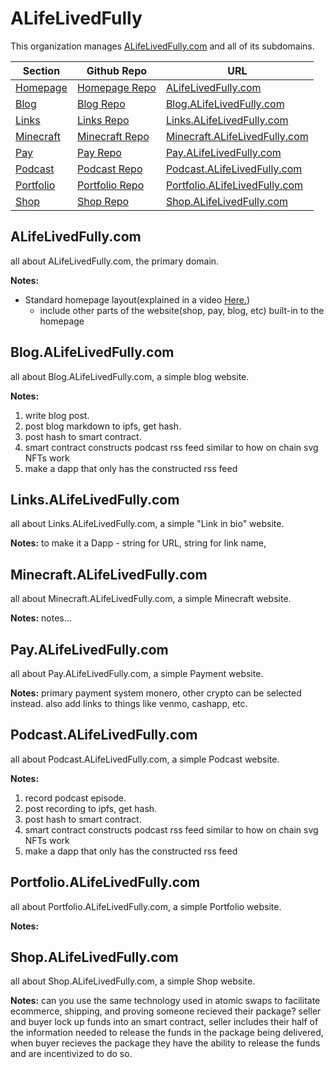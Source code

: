 # ALifeLivedFully
This organization manages [ALifeLivedFully.com](https://ALifeLivedFully.com) and all of its subdomains.

Section | Github Repo | URL
--- | --- | ---
[Homepage](#alifelivedfullycom) | [Homepage Repo](https://github.com/ALifeLivedFully-Domain/ALifeLivedFully.com) | [ALifeLivedFully.com](https://ALifeLivedFully.com)  
[Blog](#Blogalifelivedfullycom) | [Blog Repo](https://github.com/ALifeLivedFully-Domain/Blog.ALifeLivedFully.com) | [Blog.ALifeLivedFully.com](https://Blog.ALifeLivedFully.com) 
[Links](#Linksalifelivedfullycom) | [Links Repo](https://github.com/ALifeLivedFully-Domain/Links.ALifeLivedFully.com) | [Links.ALifeLivedFully.com](https://Links.ALifeLivedFully.com)  
[Minecraft](#Minecraftalifelivedfullycom) | [Minecraft Repo](https://github.com/ALifeLivedFully-Domain/Minecraft.ALifeLivedFully.com) |[Minecraft.ALifeLivedFully.com](https://Minecraft.ALifeLivedFully.com)  
[Pay](#Payalifelivedfullycom) | [Pay Repo](https://github.com/ALifeLivedFully-Domain/Pay.ALifeLivedFully.com) | [Pay.ALifeLivedFully.com](https://Pay.ALifeLivedFully.com)  
[Podcast](#Podcastalifelivedfullycom) | [Podcast Repo](https://github.com/ALifeLivedFully-Domain/Podcast.ALifeLivedFully.com) | [Podcast.ALifeLivedFully.com](https://Podcast.ALifeLivedFully.com)  
[Portfolio](#Portfolioalifelivedfullycom) | [Portfolio Repo](https://github.com/ALifeLivedFully-Domain/Portfolio.ALifeLivedFully.com) | [Portfolio.ALifeLivedFully.com](https://Portfolio.ALifeLivedFully.com)  
[Shop](#Shopalifelivedfullycom) | [Shop Repo](https://github.com/ALifeLivedFully-Domain/Shop.ALifeLivedFully.com) | [Shop.ALifeLivedFully.com](https://Shop.ALifeLivedFully.com)

## ALifeLivedFully.com  
all about ALifeLivedFully.com, the primary domain.

**Notes:**
- Standard homepage layout(explained in a video [Here.](https://www.youtube.com/watch?v=g0db5kA4BfQ&ab_channel=TheWebsiteArchitect))
  - include other parts of the website(shop, pay, blog, etc) built-in to the homepage

## Blog.ALifeLivedFully.com  
all about Blog.ALifeLivedFully.com, a simple blog website.

**Notes:**  
1. write blog post.
1. post blog markdown to ipfs, get hash.
1. post hash to smart contract.
1. smart contract constructs podcast rss feed similar to how on chain svg NFTs work
1. make a dapp that only has the constructed rss feed

## Links.ALifeLivedFully.com  
all about Links.ALifeLivedFully.com, a simple "Link in bio" website.

**Notes:**
to make it a Dapp - string for URL, string for link name, 

## Minecraft.ALifeLivedFully.com  
all about Minecraft.ALifeLivedFully.com, a simple Minecraft website.

**Notes:**
notes...

## Pay.ALifeLivedFully.com  
all about Pay.ALifeLivedFully.com, a simple Payment website.

**Notes:**
primary payment system monero, other crypto can be selected instead. also add links to things like venmo, cashapp, etc.

## Podcast.ALifeLivedFully.com  
all about Podcast.ALifeLivedFully.com, a simple Podcast website.

**Notes:**
1. record podcast episode.
1. post recording to ipfs, get hash.
1. post hash to smart contract.
1. smart contract constructs podcast rss feed similar to how on chain svg NFTs work
1. make a dapp that only has the constructed rss feed

## Portfolio.ALifeLivedFully.com  
all about Portfolio.ALifeLivedFully.com, a simple Portfolio website.

**Notes:**

## Shop.ALifeLivedFully.com  
all about Shop.ALifeLivedFully.com, a simple Shop website.

**Notes:**
can you use the same technology used in atomic swaps to facilitate ecommerce, shipping, and proving someone recieved their package?
seller and buyer lock up funds into an smart contract, seller includes their half of the information needed to release the funds in the package being delivered, when buyer recieves the package they have the ability to release the funds and are incentivized to do so.

